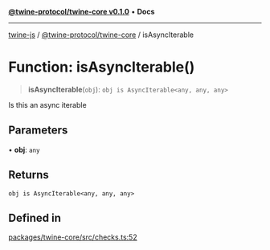 [**@twine-protocol/twine-core v0.1.0**](../index.md) • **Docs**

***

[twine-js](../../../index.md) / [@twine-protocol/twine-core](../index.md) / isAsyncIterable

# Function: isAsyncIterable()

> **isAsyncIterable**(`obj`): `obj is AsyncIterable<any, any, any>`

Is this an async iterable

## Parameters

• **obj**: `any`

## Returns

`obj is AsyncIterable<any, any, any>`

## Defined in

[packages/twine-core/src/checks.ts:52](https://github.com/twine-protocol/twine-js/blob/afcd6a4191783e38a824b15e0910dbcaa4196a95/packages/twine-core/src/checks.ts#L52)
